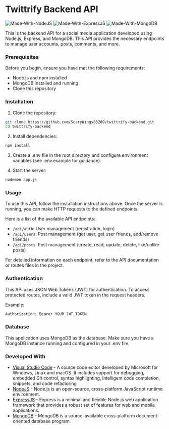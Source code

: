 # Twittrify Backend API

![Made-With-NodeJS](https://img.shields.io/badge/Made_with-NodeJS-informational?style=for-the-badge&logo=javascript) ![Made-With-ExpressJS](https://img.shields.io/badge/Made_with-ExpressJS-informational?style=for-the-badge&logo=express)
![Made-With-MongoDB](https://img.shields.io/badge/Made_with-MongoDB-informational?style=for-the-badge&logo=mongodb)

This is the backend API for a social media application developed using Node.js, Express, and MongoDB. This API provides the necessary endpoints to manage user accounts, posts, comments, and more.

### Prerequisites

Before you begin, ensure you have met the following requirements:

- Node.js and npm installed
- MongoDB installed and running
- Clone this repository


### Installation

1. Clone the repository:

```bash
git clone https://github.com/ScaryWings83289/twittrify-backend.git
cd twittrify-backend
```

2. Install dependencies:
```bash
npm install
```

3. Create a .env file in the root directory and configure environment variables (see .env.example for guidance).

4. Start the server:
```bash
nodemon app.js
```

### Usage

To use this API, follow the installation instructions above. Once the server is running, you can make HTTP requests to the defined endpoints.

Here is a list of the available API endpoints:

- `/api/auth`: User management (registration, login)
- `/api/users`: Post management (get user, get user friends, add/remove friends)
- `/api/posts`: Post management (create, read, update, delete, like/unlike posts)

For detailed information on each endpoint, refer to the API documentation or routes files in the project.


### Authentication

This API uses JSON Web Tokens (JWT) for authentication. To access protected routes, include a valid JWT token in the request headers.

Example:

```bash
Authorization: Bearer YOUR_JWT_TOKEN
```


### Database

This application uses MongoDB as the database. Make sure you have a MongoDB instance running and configured in your .env file.


### Developed With

* [Visual Studio Code](https://code.visualstudio.com/) - A source code editor developed by Microsoft for Windows, Linux and macOS. It includes support for debugging, embedded Git control, syntax highlighting, intelligent code completion, snippets, and code refactoring
* [NodeJS](https://nodejs.org/) - Node.js is an open-source, cross-platform JavaScript runtime environment.
* [ExpressJS](https://expressjs.com/) - Express is a minimal and flexible Node.js web application framework that provides a robust set of features for web and mobile applications.
* [MongoDB](https://www.mongodb.com/) - MongoDB is a source-available cross-platform document-oriented database program.